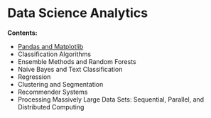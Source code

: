 # Data Science Analytics

**Contents:**

- [Pandas and Matplotlib](https://github.com/um-perez-alvaro/Data-Science-Practice/tree/master/Pandas%20and%20Matplotlib)
- Classification Algorithms
- Ensemble Methods and Random Forests
- Naive Bayes and Text Classification
- Regression
- Clustering and Segmentation
- Recommender Systems
- Processing Massively Large Data Sets: Sequential, Parallel, and Distributed Computing

